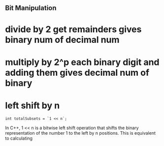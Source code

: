  ##  Bit Manipulation
 
 # divide by 2 get remainders gives binary num of decimal num
 # multiply by 2^p each binary digit and adding them gives decimal num of binary
 
 # left shift by n 
    int totalSubsets = `1 << n`;
In C++, 1 << n is a bitwise left shift operation that shifts the binary representation of the number 1 to the left by n positions. This is equivalent to calculating 

